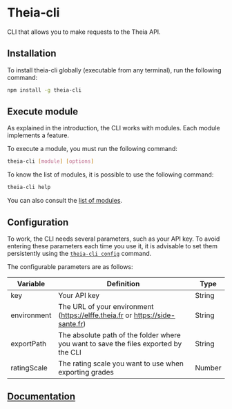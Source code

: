 # Theia-cli

CLI that allows you to make requests to the Theia API.

## Installation

To install theia-cli globally (executable from any terminal), run the following command:

```bash
npm install -g theia-cli
```

## Execute module

As explained in the introduction, the CLI works with modules. Each module implements a feature.

To execute a module, you must run the following command:

```bash
theia-cli [module] [options]
```

To know the list of modules, it is possible to use the following command:

```bash
theia-cli help
```

You can also consult the [list of modules](https://theia-labs.github.io/en/cli/modules.html).

## Configuration

To work, the CLI needs several parameters, such as your API key. To avoid entering these parameters each time you use it, it is advisable to set them persistently using the [`theia-cli config`](https://theia-labs.github.io/en/cli/modules.html#configuration) command.

The configurable parameters are as follows:

| Variable | Definition | Type |
| --- | --- | --- |
| key | Your API key | String |
| environment | The URL of your environment (https://elffe.theia.fr or https://side-sante.fr) | String |
| exportPath | The absolute path of the folder where you want to save the files exported by the CLI | String |
| ratingScale | The rating scale you want to use when exporting grades | Number |

## [Documentation](https://theia-labs.github.io/en/cli/)

